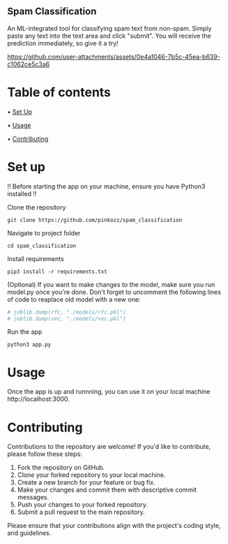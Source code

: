 ## Spam Classification
An ML-integrated tool for classifying spam text from non-spam. Simply paste any text into the text area and click "submit". You will receive the prediction immediately, so give it a try!

https://github.com/user-attachments/assets/0e4a1046-7b5c-45ea-b639-c1062ce5c3a6

# Table of contents
• [Set Up](https://github.com/pinkozz/spam_classification#installation)

• [Usage](https://github.com/pinkozz/spam_classification#usage)

• [Contributing](https://github.com/pinkozz/spam_classification#contributing)


# Set up

!! Before starting the app on your machine, ensure you have Python3 installed !!

Clone the repository
```shell
git clone https://github.com/pinkozz/spam_classification
```

Navigate to project folder
```shell
cd spam_classification
```

Install requirements
```shell
pip3 install -r requirements.txt
```

(Optional) If you want to make changes to the model, make sure you run model.py once you're done. Don't forget to uncomment the following lines of code to reaplace old model with a new one:
```py
# joblib.dump(rfc, "./models/rfc.pkl")
# joblib.dump(vec, "./models/vec.pkl")
```

Run the app
```shell
python3 app.py
```

# Usage
Once the app is up and runnning, you can use it on your local machine http://localhost:3000.


# Contributing
Contributions to the repository are welcome! If you'd like to contribute, please follow these steps:

1. Fork the repository on GitHub.
2. Clone your forked repository to your local machine.
3. Create a new branch for your feature or bug fix.
4. Make your changes and commit them with descriptive commit messages.
5. Push your changes to your forked repository.
6. Submit a pull request to the main repository.

Please ensure that your contributions align with the project's coding style, and guidelines.
